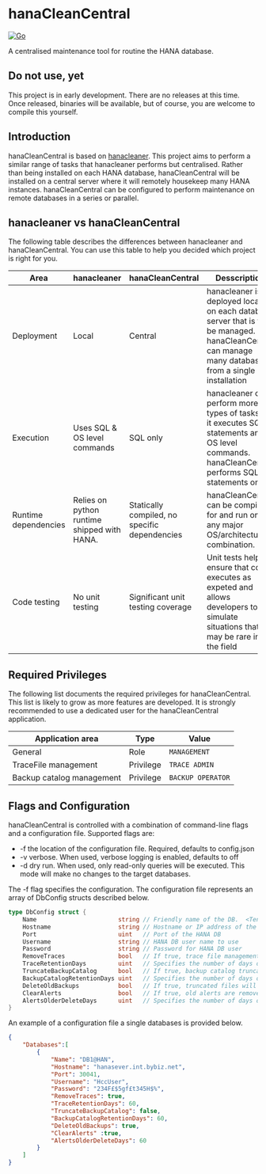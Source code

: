 # hanaCleanCentral

[![Go](https://github.com/mr-stringer/hanaCleanCentral/actions/workflows/go.yml/badge.svg)](https://github.com/mr-stringer/hanaCleanCentral/actions/workflows/go.yml)

A centralised maintenance tool for routine the HANA database.

## Do not use, yet

This project is in early development.  There are no releases at this time.  Once released, binaries will be available, but of course, you are welcome to compile this yourself.

## Introduction

hanaCleanCentral is based on [hanacleaner](https://github.com/chriselswede/hanacleaner).  This project aims to perform a similar range of tasks that hanacleaner performs but centralised.  Rather than being installed on each HANA database, hanaCleanCentral will be installed on a central server where it will remotely housekeep many HANA instances.  hanaCleanCentral can be configured to perform maintenance on remote databases in a series or parallel.

## hanacleaner vs hanaCleanCentral

The following table describes the differences between hanacleaner and hanaCleanCentral.  You can use this table to help you decided which project is right for you.

| Area | hanacleaner | hanaCleanCentral | Desscription |
|---|---|---|---|
| Deployment | Local | Central | hanacleaner is deployed locally on each database server that is to be managed.  hanaCleanCentral can manage many databases from a single installation |
| Execution | Uses SQL & OS level commands | SQL only | hanacleaner can perform more types of tasks as it executes SQL statements and OS level commands.  hanaCleanCentral performs SQL statements only. |
| Runtime dependencies | Relies on python runtime shipped with HANA. | Statically compiled, no specific dependencies | hanaCleanCentral can be compiled for and run on any major OS/architecture combination.
| Code testing | No unit testing | Significant unit testing coverage | Unit tests helps ensure that code executes as expeted and allows developers to simulate situations that may be rare in the field |

## Required Privileges

The following list documents the required privileges for hanaCleanCentral.  This list is likely to grow as more features are developed.  It is strongly recommended to use a dedicated user for the hanaCleanCentral application.

|Application area |Type | Value |
|---|---|---|
|General|Role|`MANAGEMENT`|
|TraceFile management |Privilege|`TRACE ADMIN`|
|Backup catalog management|Privilege|`BACKUP OPERATOR`|

## Flags and Configuration

hanaCleanCentral is controlled with a combination of command-line flags and a configuration file.  Supported flags are:

* -f the location of the configuration file.  Required, defaults to config.json
* -v verbose.  When used, verbose logging is enabled, defaults to off
* -d dry run.  When used, only read-only queries will be executed.  This mode will make no changes to the target databases.

The -f flag specifies the configuration.  The configuration file represents an array of DbConfig structs described below.

```go
type DbConfig struct {
    Name                       string // Friendly name of the DB.  <Tenant>@<SID> is a good option here
    Hostname                   string // Hostname or IP address of the primary HANA node
    Port                       uint   // Port of the HANA DB
    Username                   string // HANA DB user name to use
    Password                   string // Password for HANA DB user
    RemoveTraces               bool   // If true, trace file management will be enabled - Defaults to false
    TraceRetentionDays         uint   // Specifies the number of days of trace files to retain
    TruncateBackupCatalog      bool   // If true, backup catalog truncation will be enabled - Defaults to false
    BackupCatalogRetentionDays uint   // Specifies the number of days of entries to retain
    DeleteOldBackups           bool   // If true, truncated files will be physically removed, if false entries are removed from the database only - Defaults to false
    ClearAlerts                bool   // If true, old alerts are removed from the embedded statistics server - Defaults to false
    AlertsOlderDeleteDays      uint   // Specifies the number of days of alerts to retain
}
```

An example of a configuration file a single databases is provided below.

```JSON
{
    "Databases":[
        {
            "Name": "DB1@HAN",
            "Hostname": "hanasever.int.bybiz.net",
            "Port": 30041,
            "Username": "HccUser",
            "Password": "234F£$5gf£t345H$%",
            "RemoveTraces": true,
            "TraceRetentionDays": 60,
            "TruncateBackupCatalog": false,
            "BackupCatalogRetentionDays": 60,
            "DeleteOldBackups": true,
            "ClearAlerts" :true,
            "AlertsOlderDeleteDays": 60
        }
    ]
}
```
